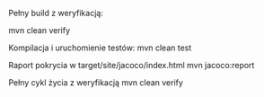 Pełny build z weryfikacją:

mvn clean verify


Kompilacja i uruchomienie testów:
mvn clean test   

Raport pokrycia w target/site/jacoco/index.html
mvn jacoco:report          

Pełny cykl życia z weryfikacją
mvn clean verify           
